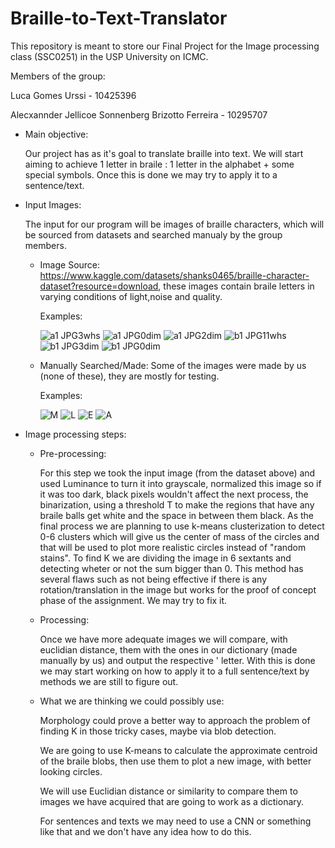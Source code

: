 # Braille-to-Text-Translator
This repository is meant to store our Final Project for the Image processing class (SSC0251) in the USP University on ICMC.

Members of the group:

Luca Gomes Urssi - 10425396

Alecxannder Jellicoe Sonnenberg Brizotto Ferreira - 10295707

- Main objective:
  
  Our project has as it's goal to translate braille into text. We will start aiming to achieve 1 letter in braile : 1 letter in the alphabet + some special
  symbols. Once this is done we may try to apply it to a sentence/text.
  
- Input Images:
  
  The input for our program will be images of braille characters, which will be sourced from datasets and searched manualy by the group members.
  
  - Image Source: https://www.kaggle.com/datasets/shanks0465/braille-character-dataset?resource=download, these images contain braile letters in varying conditions
  of light,noise and quality.
  
    Examples:
  
    ![a1 JPG3whs](https://user-images.githubusercontent.com/26423265/174901385-4478861c-5f01-40ab-8e11-1cf0bf063ad4.jpg) ![a1 JPG0dim](https://user-images.githubusercontent.com/26423265/174901162-e322476a-7810-4279-9ecc-7f4a3c91e90c.jpg) ![a1 JPG2dim](https://user-images.githubusercontent.com/26423265/174901275-89d16570-cce4-4c5e-b7fb-7818c00900e3.jpg)
![b1 JPG11whs](https://user-images.githubusercontent.com/26423265/174901564-372cd178-07f0-400d-946a-5e9d04866ff8.jpg) ![b1 JPG3dim](https://user-images.githubusercontent.com/26423265/174901513-08f6cdae-46e3-4664-8723-565ae89f4620.jpg) ![b1 JPG0dim](https://user-images.githubusercontent.com/26423265/174901502-66981c79-a034-4d0f-9532-b4942ff36f88.jpg)


  - Manually Searched/Made: Some of the images were made by us (none of these), they are mostly for testing.
  
    Examples:
  
    ![M](https://user-images.githubusercontent.com/26423265/174901217-928458a1-6de4-4b66-9a81-2339a8444c5f.png) ![L](https://user-images.githubusercontent.com/26423265/174901758-3f8e5bc9-456d-4f5f-96f8-080597b45438.png) ![E](https://user-images.githubusercontent.com/26423265/174901769-6a7b3bce-1537-4af2-b940-7c06243eb369.png) ![A](https://user-images.githubusercontent.com/26423265/174901776-28a44f47-ad42-4053-ab6a-1c0315b08c92.png)

  
- Image processing steps:
  - Pre-processing:
  
    For this step we took the input image (from the dataset above) and used Luminance to turn it into grayscale, normalized this image so if it was
    too dark, black pixels wouldn't affect the next process, the binarization, using a threshold T to make the regions that have any braile balls get white
    and the space in between them black. As the final process we are planning to use k-means clusterization to detect 0-6 clusters which will give us the 
    center of mass of the circles and that will be used to plot more realistic circles instead of "random stains". To find K we are dividing the image in 6 sextants
    and detecting wheter or not the sum bigger than 0. This method has several flaws such as not being effective if there is any rotation/translation in the image
    but works for the proof of concept phase of the assignment. We may try to fix it.
    
  - Processing:
  
    Once we have more adequate images we will compare, with euclidian distance, them with the ones in our dictionary (made manually by us) and output the respective  '   letter. With this is done we may start working on how to apply it to a full sentence/text by methods we are still to figure out.
    
  - What we are thinking we could possibly use:
    
    Morphology could prove a better way to approach the problem of finding K in those tricky cases, maybe via blob detection.
    
    We are going to use K-means to calculate the approximate centroid of the braile blobs, then use them to plot a new image, with better looking circles.
    
    We will use Euclidian distance or similarity to compare them to images we have acquired that are going to work as a dictionary.
    
    For sentences and texts we may need to use a CNN or something like that and we don't have any idea how to do this.
   
    
    
